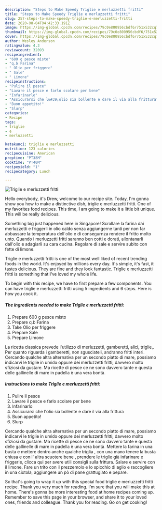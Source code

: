 ```yaml
---
description: "Steps to Make Speedy Triglie e merluzzetti fritti"
title: "Steps to Make Speedy Triglie e merluzzetti fritti"
slug: 257-steps-to-make-speedy-triglie-e-merluzzetti-fritti
date: 2020-08-04T04:42:33.191Z
image: https://img-global.cpcdn.com/recipes/79c0e800956cbdf6/751x532cq70/triglie-e-merluzzetti-fritti-recipe-main-photo.jpg
thumbnail: https://img-global.cpcdn.com/recipes/79c0e800956cbdf6/751x532cq70/triglie-e-merluzzetti-fritti-recipe-main-photo.jpg
cover: https://img-global.cpcdn.com/recipes/79c0e800956cbdf6/751x532cq70/triglie-e-merluzzetti-fritti-recipe-main-photo.jpg
author: Wesley Anderson
ratingvalue: 4.3
reviewcount: 32093
recipeingredient:
- "600 g pesce misto"
- "q.b Farina"
- " Olio per friggere"
- " Sale"
- " Limone"
recipeinstructions:
- "Pulire il pesce"
- "Lavare il pesce e farlo scolare per bene"
- "Infarinarlo"
- "Assicurarsi che l&#39;olio sia bollente e dare il via alla frittura"
- "Buon appetito!"
- "Slurp"
categories:
- Recipe
tags:
- triglie
- e
- merluzzetti

katakunci: triglie e merluzzetti 
nutrition: 123 calories
recipecuisine: American
preptime: "PT38M"
cooktime: "PT40M"
recipeyield: "1"
recipecategory: Lunch

---
```



![Triglie e merluzzetti fritti](https://img-global.cpcdn.com/recipes/79c0e800956cbdf6/751x532cq70/triglie-e-merluzzetti-fritti-recipe-main-photo.jpg)

Hello everybody, it's Drew, welcome to our recipe site. Today, I'm gonna show you how to make a distinctive dish, triglie e merluzzetti fritti. One of my favorites food recipes. This time, I am going to make it a little bit unique. This will be really delicious.

Something big just happened here in Singapore! Scrollare la farina dai merluzzetti e friggerli in olio caldo senza aggiungerne tanti per non far abbassare la temperatura dell&#39;olio e di consegurnza rendere il fritto molto unto. Quando i merluzzetti fritti saranno ben cotti e dorati, allontanarli dall&#39;olio e adagiarli su cara cucina. Regolare di sale e servire subito con fette di limone.

Triglie e merluzzetti fritti is one of the most well liked of recent trending foods in the world. It's enjoyed by millions every day. It's simple, it's fast, it tastes delicious. They are fine and they look fantastic. Triglie e merluzzetti fritti is something that I've loved my whole life.


To begin with this recipe, we have to first prepare a few components. You can have triglie e merluzzetti fritti using 5 ingredients and 6 steps. Here is how you cook it.

<!--inarticleads1-->

##### The ingredients needed to make Triglie e merluzzetti fritti:

1. Prepare 600 g pesce misto
1. Prepare q.b Farina
1. Take  Olio per friggere
1. Prepare  Sale
1. Prepare  Limone


La ricetta classica prevede l&#39;utilizzo di merluzzetti, gamberetti, alici, triglie,. Per quanto riguarda i gamberetti, non sgusciateli, andranno fritti interi. Cercando qualche altra alternativa per un secondo piatto di mare, possiamo indicarvi le triglie in umido oppure dei merluzzetti fritti, davvero molto sfiziosi da gustare. Ma ricette di pesce ce ne sono davvero tante e questa delle gallinelle di mare in padella è una vera bontà. 

<!--inarticleads2-->

##### Instructions to make Triglie e merluzzetti fritti:

1. Pulire il pesce
1. Lavare il pesce e farlo scolare per bene
1. Infarinarlo
1. Assicurarsi che l&#39;olio sia bollente e dare il via alla frittura
1. Buon appetito!
1. Slurp


Cercando qualche altra alternativa per un secondo piatto di mare, possiamo indicarvi le triglie in umido oppure dei merluzzetti fritti, davvero molto sfiziosi da gustare. Ma ricette di pesce ce ne sono davvero tante e questa delle gallinelle di mare in padella è una vera bontà. Mettere la farina in una busta e mettere dentro anche qualche triglia , con una mano tenere la busta chiusa e con l&#39; altra scuotere bene , prendere le triglie già infarinare e friggerle, clicca qui per avere utili consigli sulla frittura. Salare e servire con il limone. Fare un trito con il prezzemolo e lo spicchio di aglio e raccogliere in una ciotola, aggiungere un pò di pane grattugiato e pepare. 

So that's going to wrap it up with this special food triglie e merluzzetti fritti recipe. Thank you very much for reading. I'm sure that you will make this at home. There's gonna be more interesting food at home recipes coming up. Remember to save this page in your browser, and share it to your loved ones, friends and colleague. Thank you for reading. Go on get cooking!

